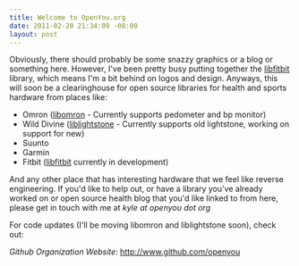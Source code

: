 ```yaml
--- 
title: Welcome to OpenYou.org
date: 2011-02-20 21:34:09 -08:00
layout: post
---
```


Obviously, there should probably be some snazzy graphics or a blog
or something here. However, I've been pretty busy putting together the
<A HREF='http://www.github.com/openyou/libfitbit/'>libfitbit</A> 
library, which means I'm a bit behind on logos and design. Anyways,
this will soon be a clearinghouse for open source libraries for health
and sports hardware from places like:

	
* Omron (<A HREF='http://www.github.com/qdot/libomron'>libomron</A> - Currently supports pedometer and bp monitor)
* Wild Divine (<A HREF='http://www.github.com/qdot/liblightstone'>liblightstone</A> - Currently supports old lightstone, working on support for new)
* Suunto
* Garmin
* Fitbit (<A HREF='http://www.github.com/openyou/libfitbit'>libfitbit</A> currently in development)


And any other place that has interesting hardware that we feel like
reverse engineering. If you'd like to help out, or have a library
you've already worked on or open source health blog that you'd like
linked to from here, please get in touch with me at *kyle at openyou
dot org*

For code updates (I'll be moving libomron and liblightstone soon), check out:
 
*Github Organization Website*: <A HREF='http://www.github.com/openyou'>http://www.github.com/openyou</A> 
